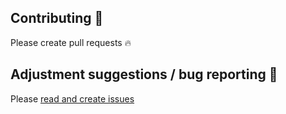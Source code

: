 ## Contributing :purple_heart:
Please create pull requests :fire:

## Adjustment suggestions / bug reporting :feet:
Please [read and create issues](https://github.com/fluxapps/SWITCHdrive/issues)
